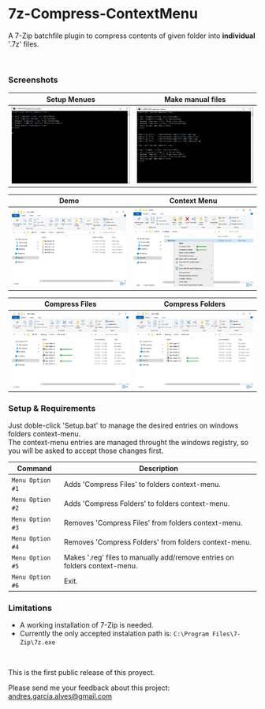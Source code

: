 # 7z-Compress-ContextMenu

A 7-Zip batchfile plugin to compress contents of given folder into **individual** '.7z' files.

&nbsp;

### Screenshots

| Setup Menues      | Make manual files |
|-------------------|-------------------|
| ![](screenshots/screen-01.png) | ![](screenshots/screen-02.png) |

| Demo              |  Context Menu     |
|-------------------|-------------------|
| ![](screenshots/screen-03.png) | ![](screenshots/screen-04.png) |

| Compress Files    | Compress Folders  |
|-------------------|-------------------|
| ![](screenshots/screen-05.png) | ![](screenshots/screen-06.png) |

### Setup & Requirements

Just doble-click 'Setup.bat' to manage the desired entries on windows folders context-menu.  
The context-menu entries are managed throught the windows registry, so you will be asked to accept those changes first.

| Command | Description |
|---------|-------------|
| `Menu Option #1` | Adds 'Compress Files' to folders context-menu. |
| `Menu Option #2` | Adds 'Compress Folders' to folders context-menu. |
| `Menu Option #3` | Removes 'Compress Files' from folders context-menu. |
| `Menu Option #4` | Removes 'Compress Folders' from folders context-menu. |
| `Menu Option #5` | Makes '.reg' files to manually add/remove entries on folders context-menu. |
| `Menu Option #6` | Exit. |

### Limitations

- A working installation of 7-Zip is needed.
- Currently the only accepted instalation path is: `C:\Program Files\7-Zip\7z.exe`

&nbsp;

This is the first public release of this proyect.  

Please send me your feedback about this project: andres.garcia.alves@gmail.com
